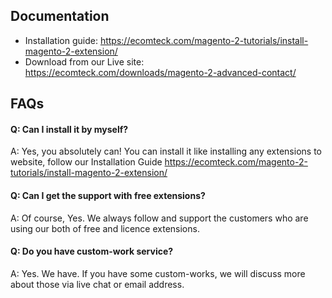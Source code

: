 ## Documentation

- Installation guide: https://ecomteck.com/magento-2-tutorials/install-magento-2-extension/
- Download from our Live site: https://ecomteck.com/downloads/magento-2-advanced-contact/

## FAQs

#### Q: Can I install it by myself?
A: Yes, you absolutely can! You can install it like installing any extensions to website, follow our Installation Guide https://ecomteck.com/magento-2-tutorials/install-magento-2-extension/

#### Q: Can I get the support with free extensions?
A: Of course, Yes. We always follow and support the customers who are using our both of free and licence extensions.

#### Q: Do you have custom-work service?
A: Yes. We have. If you have some custom-works, we will discuss more about those via live chat or email address. 